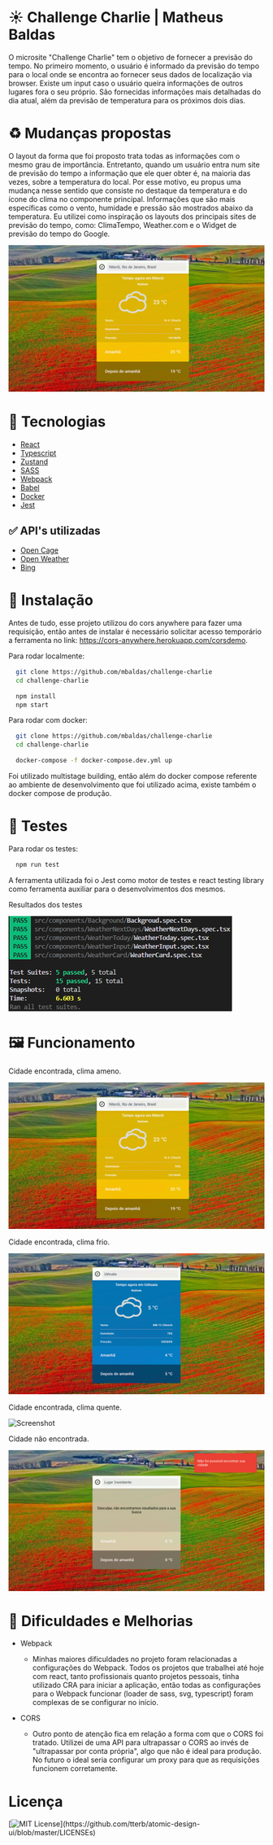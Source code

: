 # :sunny: Challenge Charlie | Matheus Baldas

O microsite "Challenge Charlie" tem o objetivo de fornecer a previsão do tempo. No primeiro momento, o usuário é informado
da previsão do tempo para o local onde se encontra ao fornecer seus dados de localização via browser. Existe um input caso o usuário queira
informações de outros lugares fora o seu próprio. São fornecidas informações mais detalhadas do dia atual, além da previsão de temperatura para os próximos dois dias.

# :recycle: Mudanças propostas

O layout da forma que foi proposto trata todas as informações com o mesmo grau de importância. Entretanto, quando um usuário entra num site
de previsão do tempo a informação que ele quer obter é, na maioria das vezes, sobre a temperatura do local. Por esse motivo, eu propus
uma mudança nesse sentido que consiste no destaque da temperatura e do ícone do clima no componente principal. Informações que são mais específicas como o vento, humidade e pressão são mostrados abaixo da temperatura. Eu utilizei como inspiração os layouts dos principais sites de previsão do tempo, como: ClimaTempo, Weather.com e o Widget de previsão do tempo do Google.

![Screenshot](documentation/niteroi.png)

# :hammer: Tecnologias

- [React](https://reactjs.org/)
- [Typescript](https://www.typescriptlang.org/)
- [Zustand](https://github.com/pmndrs/zustand)
- [SASS](https://sass-lang.com/)
- [Webpack](https://webpack.js.org/)
- [Babel](https://babeljs.io/)
- [Docker](https://www.docker.com/)
- [Jest](https://jestjs.io/)

## :white_check_mark: API's utilizadas

- [Open Cage](https://opencagedata.com/api)
- [Open Weather](https://openweathermap.org/api)
- [Bing](https://www.bing.com/HPImageArchive.aspx?format=js&idx=0&n=1&mkt=pt-BR)

# :wrench: Instalação

Antes de tudo, esse projeto utilizou do cors anywhere para fazer uma requisição, então antes de instalar é necessário solicitar acesso temporário
a ferramenta no link: https://cors-anywhere.herokuapp.com/corsdemo.

Para rodar localmente:

```bash
  git clone https://github.com/mbaldas/challenge-charlie
  cd challenge-charlie
```

```bash
  npm install
  npm start
```

Para rodar com docker:

```bash
  git clone https://github.com/mbaldas/challenge-charlie
  cd challenge-charlie
```

```bash
  docker-compose -f docker-compose.dev.yml up
```

Foi utilizado multistage building, então além do docker compose referente ao ambiente de desenvolvimento que foi utilizado acima,
existe também o docker compose de produção.

# :robot: Testes

Para rodar os testes:

```bash
  npm run test
```

A ferramenta utilizada foi o Jest como motor de testes e react testing library como ferramenta auxiliar para o desenvolvimentos dos mesmos.

Resultados dos testes

![Screenshot](documentation/tests.png)

# :framed_picture: Funcionamento

Cidade encontrada, clima ameno.

![Screenshot](documentation/niteroi.png)

Cidade encontrada, clima frio.

![Screenshot](documentation/ushuaia.png)

Cidade encontrada, clima quente.

![Screenshot](documentation/aljahra.png)

Cidade não encontrada.

![Screenshot](documentation/inexistente.png)

# :construction: Dificuldades e Melhorias

- Webpack

  - Minhas maiores dificuldades no projeto foram relacionadas a configurações do Webpack. Todos os projetos que trabalhei até hoje com react, tanto profissionais quanto projetos pessoais, tinha utilizado CRA para iniciar a aplicação, então todas as configurações para o Webpack funcionar (loader de sass, svg, typescript) foram complexas de se configurar no início.

- CORS
  - Outro ponto de atenção fica em relação a forma com que o CORS foi tratado. Utilizei de uma API para ultrapassar o CORS ao invés de "ultrapassar por conta própria", algo que não é ideal para produção. No futuro o ideal seria configurar um proxy para que as requisições funcionem corretamente.

# Licença

[![MIT License](https://img.shields.io/apm/l/atomic-design-ui.svg?)](https://github.com/tterb/atomic-design-ui/blob/master/LICENSEs)
